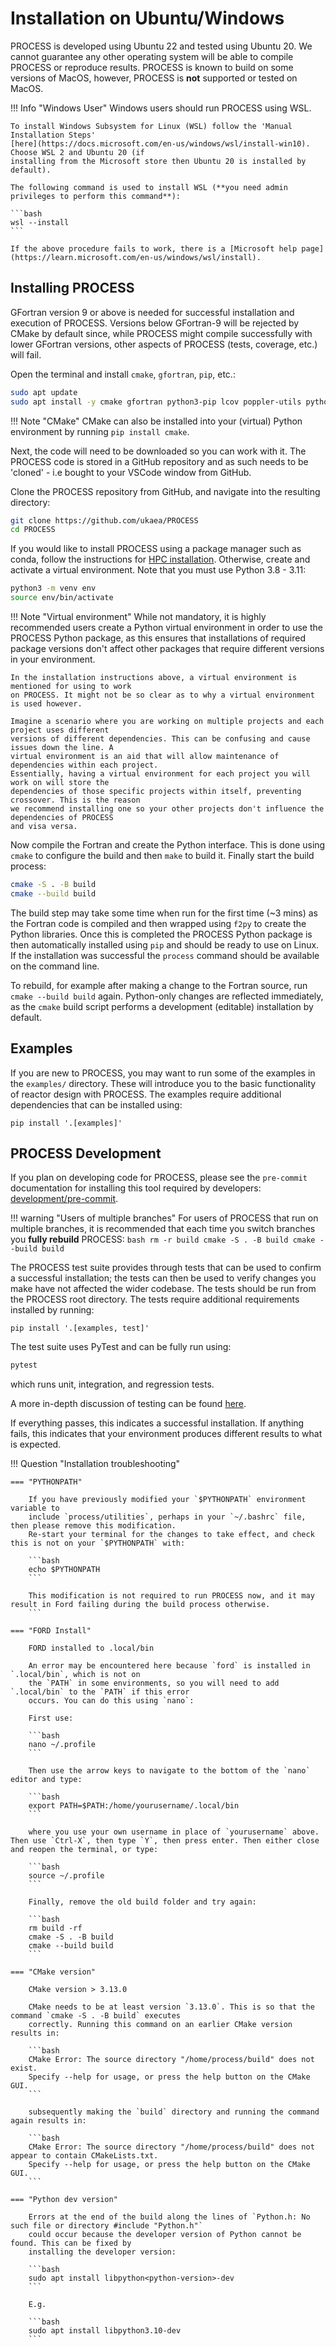 # Installation on Ubuntu/Windows
PROCESS is developed using Ubuntu 22 and tested using Ubuntu 20. We cannot guarantee any other operating system will be able to compile PROCESS or reproduce results. PROCESS is known to build on some versions of MacOS, however, PROCESS is **not** supported or tested on MacOS. 

!!! Info "Windows User"
    Windows users should run PROCESS using WSL.

    To install Windows Subsystem for Linux (WSL) follow the 'Manual Installation Steps' 
    [here](https://docs.microsoft.com/en-us/windows/wsl/install-win10). Choose WSL 2 and Ubuntu 20 (if 
    installing from the Microsoft store then Ubuntu 20 is installed by default). 

    The following command is used to install WSL (**you need admin privileges to perform this command**):

    ```bash
    wsl --install
    ```

    If the above procedure fails to work, there is a [Microsoft help page](https://learn.microsoft.com/en-us/windows/wsl/install).

## Installing PROCESS

GFortran version 9 or above is needed for successful installation and execution of PROCESS. Versions 
below GFortran-9 will be rejected by CMake by default since, while PROCESS might compile 
successfully with lower GFortran versions, other aspects of PROCESS (tests, coverage, etc.) will fail.

Open the terminal and install `cmake`, `gfortran`, `pip`, etc.:

```bash
sudo apt update
sudo apt install -y cmake gfortran python3-pip lcov poppler-utils python3-venv
```

!!! Note "CMake"
    CMake can also be installed into your (virtual) Python environment by running `pip install cmake`.


Next, the code will need to be downloaded so you can work with it. The PROCESS code is stored in a 
GitHub repository and as such needs to be 'cloned' - i.e bought to your VSCode window from GitHub. 

Clone the PROCESS repository from GitHub, and navigate into the resulting directory:

```bash
git clone https://github.com/ukaea/PROCESS
cd PROCESS
```

If you would like to install PROCESS using a package manager such as conda, follow the instructions for [HPC installation](https://ukaea.github.io/PROCESS/installation/csd3-for-process/). Otherwise, create and activate a virtual environment. Note that you must use Python 3.8 - 3.11:

```bash
python3 -m venv env
source env/bin/activate
```

!!! Note "Virtual environment"
    While not mandatory, it is highly recommended users create a Python virtual environment in 
    order to use the PROCESS Python package, as this ensures that installations of required package 
    versions don't affect other packages that require different versions in your environment.

    In the installation instructions above, a virtual environment is mentioned for using to work 
    on PROCESS. It might not be so clear as to why a virtual environment is used however.

    Imagine a scenario where you are working on multiple projects and each project uses different 
    versions of different dependencies. This can be confusing and cause issues down the line. A 
    virtual environment is an aid that will allow maintenance of dependencies within each project. 
    Essentially, having a virtual environment for each project you will work on will store the 
    dependencies of those specific projects within itself, preventing crossover. This is the reason 
    we recommend installing one so your other projects don't influence the dependencies of PROCESS 
    and visa versa.

Now compile the Fortran and create the Python interface. This is done using `cmake` to configure the 
build and then `make` to build it. Finally start the build process:

```bash
cmake -S . -B build
cmake --build build
```

The build step may take some time when run for the first time (~3 mins) as the Fortran code is 
compiled and then wrapped using `f2py` to create the Python libraries. Once this is completed 
the PROCESS Python package is then automatically installed using `pip` and should be ready to use 
on Linux. If the installation was successful the `process` command should be available on the command line.

To rebuild, for example after making a change to the Fortran source, run `cmake --build build` again. 
Python-only changes are reflected immediately, as the `cmake` build script performs a development (editable) installation by default.

## Examples

If you are new to PROCESS, you may want to run some of the examples in the `examples/` directory. These will introduce you to the basic functionality of reactor design with PROCESS. The examples require additional dependencies that can be installed using:
```
pip install '.[examples]'
```

## PROCESS Development

If you plan on developing code for PROCESS, please see the `pre-commit` documentation for 
installing this tool required by developers: [development/pre-commit](http://process.gitpages.ccfe.ac.uk/process/development/pre-commit/).


!!! warning "Users of multiple branches"
    For users of PROCESS that run on multiple branches, it is recommended that each time you switch branches you **fully rebuild** PROCESS:
    ```bash
    rm -r build
    cmake -S . -B build
    cmake --build build
    ```

The PROCESS test suite provides through tests that can be used to confirm a successful installation; 
the tests can then be used to verify changes you make have not affected the wider codebase. The tests should be run from the PROCESS root directory. The tests require additional requirements installed by running:
```
pip install '.[examples, test]'
```

The test suite uses PyTest and can be fully run using:

```BASH
pytest
```

which runs unit, integration, and regression tests.

A more in-depth discussion of testing can be found [here](https://ukaea.github.io/PROCESS/development/testing/).

If everything passes, this indicates a successful installation. If anything fails, this indicates 
that your environment produces different results to what is expected.

!!! Question "Installation troubleshooting"

    === "PYTHONPATH"

        If you have previously modified your `$PYTHONPATH` environment variable to
        include `process/utilities`, perhaps in your `~/.bashrc` file, then please remove this modification.
        Re-start your terminal for the changes to take effect, and check this is not on your `$PYTHONPATH` with:

        ```bash
        echo $PYTHONPATH
        ```

        This modification is not required to run PROCESS now, and it may result in Ford failing during the build process otherwise.
        ```

    === "FORD Install"

        FORD installed to .local/bin

        An error may be encountered here because `ford` is installed in `.local/bin`, which is not on 
        the `PATH` in some environments, so you will need to add `.local/bin` to the `PATH` if this error 
        occurs. You can do this using `nano`:  

        First use:

        ```bash
        nano ~/.profile
        ```

        Then use the arrow keys to navigate to the bottom of the `nano` editor and type:

        ```bash
        export PATH=$PATH:/home/yourusername/.local/bin
        ``` 

        where you use your own username in place of `yourusername` above. Then use `Ctrl-X`, then type `Y`, then press enter. Then either close and reopen the terminal, or type:

        ```bash
        source ~/.profile
        ```

        Finally, remove the old build folder and try again:

        ```bash
        rm build -rf
        cmake -S . -B build
        cmake --build build
        ```

    === "CMake version"

        CMake version > 3.13.0

        CMake needs to be at least version `3.13.0`. This is so that the command `cmake -S . -B build` executes 
        correctly. Running this command on an earlier CMake version results in:  

        ```bash
        CMake Error: The source directory "/home/process/build" does not exist.
        Specify --help for usage, or press the help button on the CMake GUI.
        ```

        subsequently making the `build` directory and running the command again results in:

        ```bash
        CMake Error: The source directory "/home/process/build" does not appear to contain CMakeLists.txt.
        Specify --help for usage, or press the help button on the CMake GUI.
        ```

    === "Python dev version"

        Errors at the end of the build along the lines of `Python.h: No such file or directory #include "Python.h"` 
        could occur because the developer version of Python cannot be found. This can be fixed by 
        installing the developer version:

        ```bash
        sudo apt install libpython<python-version>-dev
        ```

        E.g.

        ```bash
        sudo apt install libpython3.10-dev
        ```
